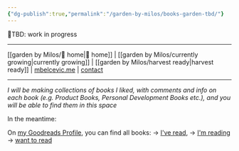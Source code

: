 ```yaml
---
{"dg-publish":true,"permalink":"/garden-by-milos/books-garden-tbd/"}
---
```



🚧TBD: work in progress 

---
[[garden by Milos/🏡 home\|🏡 home]] | [[garden by Milos/currently growing\|currently growing]] | [[garden by Milos/harvest ready\|harvest ready]] | [mbelcevic.me](https://mbelcevic.me/) | [contact](https://mbelcevic.me/Contact.html)

---

_I will be making collections of books I liked, with comments and info on each book (e.g. Product Books, Personal Development Books etc.), and you will be able to find them in this space_

In the meantime:

On [my Goodreads Profile](https://www.goodreads.com/author/show/15483285.Milo_Bel_evi_), you can find all books:
-> [I've read](https://www.goodreads.com/review/list/16183477?shelf=read), 
-> [I'm reading](https://www.goodreads.com/review/list/16183477?shelf=currently-reading)
-> [want to read](https://www.goodreads.com/review/list/16183477?order=d&shelf=to-read&sort=date_added)


